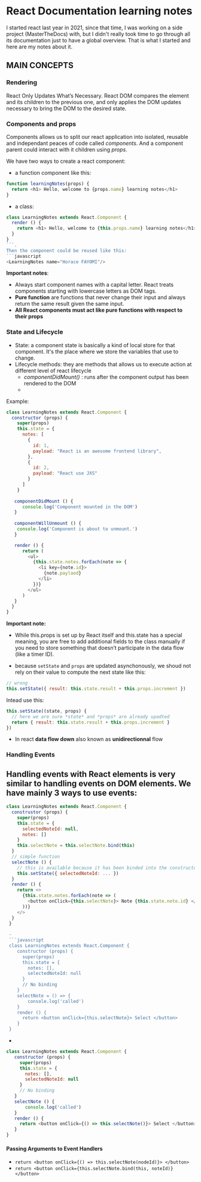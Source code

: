 # React Documentation learning notes
I started react last year in 2021, since that time, I was working on a side project (MasterTheDocs) with, but I didn't really took time to 
go through all its documentation just to have a global overview. That is what I started and here are my notes about it.

## MAIN CONCEPTS

### Rendering
React Only Updates What’s Necessary.
React DOM compares the element and its children to the previous one, and only applies the DOM updates necessary to bring the DOM to the desired state.

### Components and props
Components allows us to split our react application into isolated, reusable and independant peaces of code called *components*.
And a component parent could interact with it children using *props*.

We have two ways to create a react component:
- a function component like this:
```javascript
function learningNotes(props) {
  return <h1> Hello, welcome to {props.name} learning notes</h1>
}
```
- a class:
```javascript
class LearningNotes extends React.Component {
  render () {
    return <h1> Hello, welcome to {this.props.name} learning notes</h1>
  }
}
```.
Then the component could be reused like this:
```javascript
<LearningNotes name="Horace FAYOMI"/>
```

**Important notes**:
- Always start component names with a capital letter.
React treats components starting with lowercase letters as DOM tags.
- **Pure function** are functions that never change their input and always return the same result given the same input.
- **All React components must act like pure functions with respect to their props**

### State and Lifecycle
- State: a component state is basically a kind of local store for that component. It's the place where we store the variables that use to change.
- Lifecycle methods: they are methods that allows us to execute action at different level of react lifecycle
    - *componentDidMount()* : runs after the component output has been rendered to the DOM
    - 
Example:
```javascript
class LearningNotes extends React.Component {
  constructor (props) {
    super(props)
    this.state = {
      notes: [
        {
          id: 1,
          payload: "React is an awesome frontend library",
        },
        {
          id: 2,
          payload: "React use JXS"
        }
      ]
    }
   
   componentDidMount () {
      console.log('Component mounted in the DOM')   
   }
   
   componentWillUnmount () {
    console.log('Component is about to unmount.')
   }

   render () {
      return (
        <ul>
          {this.state.notes.forEach(note => {
            <li key={note.id}>
              {note.paylaod}
            </li>
          })}
        </ul>
      ) 
   }
  }
}
```

**Important note:**
- While this.props is set up by React itself and this.state has a special meaning, you are free to add additional fields to the class manually if you need to store something that doesn’t participate in the data flow (like a timer ID).

- because `setState` and `props` are updated asynchonously, we shoud not rely on their value to compute the next state like this:
```javascript
// wrong
this.setState({ result: this.state.result + this.props.increment })
```
Intead use this:

```javascript
this.setState((state, props) {
  // here we are sure *state* and *props* are already upadted
  return { result: this.state.result + this.props.increment }
})
```
- In react **data flow down** also known as **unidirectionnal** flow


### Handling Events
Handling events with React elements is very similar to handling events on DOM elements.
We have mainly 3 ways to use events:
- 
```javascript
class LearningNotes extends React.Component {
  construstor (props) {
    super(props)
    this.state = {
      selectedNoteId: null,
      notes: []
    }
    this.selectNote = this.selectNote.bind(this)
  }
  // simple function
  selectNote () {
    // this is available because it has been binded into the constructor
    this.setState({ selectedNoteId: ... })
  }
  render () {
    return <>
      {this.state.notes.forEach(note => (
        <button onClick={this.selectNote}> Note {this.state.note.id} </button>
      ))}
    </>
  }
 }
 
 - 
 ```javascript
 class LearningNotes extends React.Component {
    constructor (props) {
      super(props)
      this.state = {
        notes: [],
        selectedNoteId: null
      }
      // No binding
    }
    selectNote = () => {
        console.log('called')
    }
    render () {
      return <button onClick={this.selectNote}> Select </button>
    }
 }
 ```
 -
 ```javascript
 class LearningNotes extends React.Component {
    constructor (props) {
      super(props)
      this.state = {
        notes: [],
        selectedNoteId: null
      }
      // No binding
    }
    selectNote () {
        console.log('called')
    }
    render () {
      return <button onClick={() => this.selectNote()}> Select </button>
    }
 }
 ```
 
 #### Passing Arguments to Event Handlers
 - `return <button onClick={() => this.selectNote(nodeId)}> </button>`
 - `return <button onClick={this.selectNote.bind(this, noteId)} </button>`

